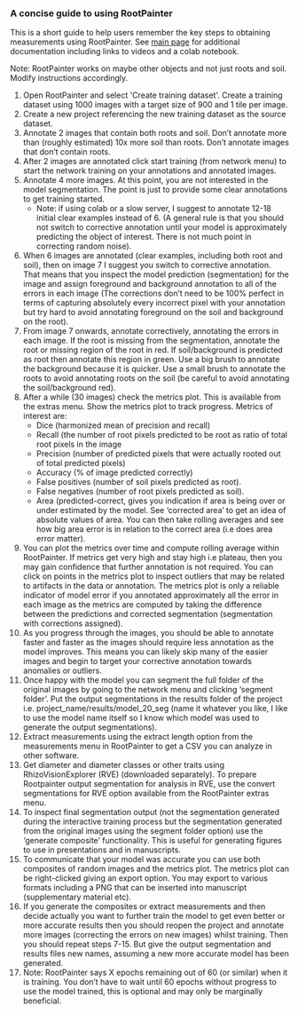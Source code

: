 ### A concise guide to using RootPainter

This is a short guide to help users remember the key steps to obtaining measurements using RootPainter.  See [main page](https://github.com/Abe404/root_painter) for additional documentation including links to videos and a colab notebook.

Note: RootPainter works on maybe other objects and not just roots and soil. Modify instructions accordingly.

1. Open RootPainter and select 'Create training dataset'. Create a training dataset using 1000 images with a target size of 900 and 1 tile per image.
2. Create a new project referencing the new training dataset as the source dataset.
3. Annotate 2 images that contain both roots and soil. Don’t annotate more than (roughly estimated) 10x more soil than roots. Don’t annotate images that don’t contain roots.
4. After 2 images are annotated click start training (from network menu) to start the network training on your annotations and annotated images.
5. Annotate 4 more images. At this point, you are not interested in the model segmentation. The point is just to provide some clear annotations to get training started. 
    - Note: if using colab or a slow server, I suggest to annotate 12-18 initial clear examples instead of 6. (A general rule is that you should not switch to corrective annotation until your model is approximately predicting the object of interest. There is not much point in correcting random noise).
7. When 6 images are annotated (clear examples, including both root and soil), then on image 7 I suggest you switch to corrective annotation. That means that you inspect the model prediction (segmentation) for the image and assign foreground and background annotation to all of the errors in each image (The corrections don’t need to be 100% perfect in terms of capturing absolutely every incorrect pixel with your annotation but try hard to avoid annotating foreground on the soil and background on the root).
8. From image 7 onwards, annotate correctively, annotating the errors in each image. If the root is missing from the segmentation, annotate the root or missing region of the root in red. If soil/background is predicted as root then annotate this region in green. Use a big brush to annotate the background because it is quicker. Use a small brush to annotate the roots to avoid annotating roots on the soil (be careful to avoid annotating the soil/background red).
9. After a while (30 images) check the metrics plot. This is available from the extras menu. Show the metrics plot to track progress. Metrics of interest are:
    - Dice (harmonized mean of precision and recall)
    - Recall (the number of root pixels predicted to be root as ratio of total root pixels in the image
    - Precision (number of predicted pixels that were actually rooted out of total predicted pixels)
    - Accuracy (% of image predicted correctly)
    - False positives (number of soil pixels predicted as root).
    - False negatives (number of root pixels predicted as soil).
    - Area (predicted-correct, gives you indication if area is being over or under estimated by the model. See ‘corrected area’ to get an idea of absolute values of area. You can then take rolling averages and see how big area error is in relation to the correct area (i.e does area error matter).
10. You can plot the metrics over time and compute rolling average within RootPainter. If metrics get very high and stay high i.e plateau, then you may gain confidence that further annotation is not required. You can click on points in the metrics plot to inspect outliers that may be related to artifacts in the data or annotation. The metrics plot is only a reliable indicator of model error if you annotated approximately all the error in each image as the metrics are computed by taking the difference between the predictions and corrected segmentation (segmentation with corrections assigned).
11. As you progress through the images, you should be able to annotate faster and faster as the images should require less annotation as the model improves. This means you can likely skip many of the easier images and begin to target your corrective annotation towards anomalies or outliers.
12. Once happy with the model you can segment the full folder of the original images by going to the network menu and clicking ‘segment folder’. Put the output segmentations in the results folder of the project i.e. project_name/results/model_20_seg (name it whatever you like, I like to use the model name itself so I know which model was used to generate the output segmentations).
13. Extract measurements using the extract length option from the measurements menu in RootPainter to get a CSV you can analyze in other software.
14. Get diameter and diameter classes or other traits using RhizoVisionExplorer (RVE) (downloaded separately). To prepare Rootpainter output segmentation for analysis in RVE, use the convert segmentations for RVE option available from the RootPainter extras menu.
15. To inspect final segmentation output (not the segmentation generated during the interactive training process but the segmentation generated from the original images using the segment folder option) use the ‘generate composite’ functionality. This is useful for generating figures to use in presentations and in manuscripts. 
16. To communicate that your model was accurate you can use both composites of random images and the metrics plot. The metrics plot can be right-clicked giving an export option. You may export to various formats including a PNG that can be inserted into manuscript (supplementary material etc).
17. If you generate the composites or extract measurements and then decide actually you want to further train the model to get even better or more accurate results then you should reopen the project and annotate more images (correcting the errors on new images) whilst training. Then you should repeat steps 7-15. But give the output segmentation and results files new names, assuming a new more accurate model has been generated.
18. Note: RootPainter says X epochs remaining out of 60 (or similar) when it is training. You don’t have to wait until 60 epochs without progress to use the model trained, this is optional and may only be marginally beneficial.






